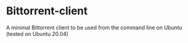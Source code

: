 # Bittorrent-client
A minimal Bittorrent client to be used from the command line on Ubuntu (tested on Ubuntu 20.04)

